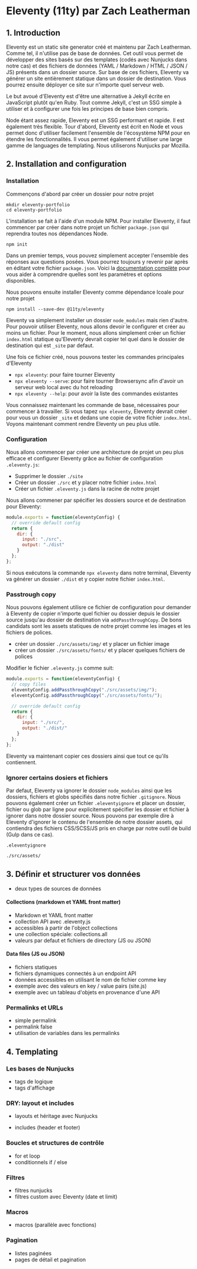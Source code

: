 # Eleventy (11ty) par Zach Leatherman

## 1. Introduction

Eleventy est un static site generator créé et maintenu par Zach Leatherman. Comme tel, il n'utilise pas de base de données. Cet outil vous permet de développer des sites basés sur des templates (codés avec Nunjucks dans notre cas) et des fichiers de données (YAML / Markdown / HTML / JSON / JS) présents dans un dossier source. Sur base de ces fichiers, Eleventy va générer un site entièrement statique dans un dossier de destination. Vous pourrez ensuite déployer ce site sur n'importe quel serveur web.

Le but avoué d'Eleventy est d'être une alternative à Jekyll écrite en JavaScript plutôt qu'en Ruby. Tout comme Jekyll, c'est un SSG simple à utiliser et à configurer une fois les principes de base bien compris.

Node étant assez rapide, Eleventy est un SSG performant et rapide. Il est également très flexible. Tour d'abord, Eleventy est écrit en Node et vous permet donc d'utiliser facilement l'ensemble de l'écosystème NPM pour en étendre les fonctionnalités. Il vous permet également d'utiliser une large gamme de languages de templating. Nous utiliserons Nunjucks par Mozilla.

## 2. Installation and configuration

### Installation

Commençons d'abord par créer un dossier pour notre projet

```text
mkdir eleventy-portfolio
cd eleventy-portfolio
```

L'installation se fait à l'aide d'un module NPM. Pour installer Eleventy, il faut commencer par créer dans notre projet un fichier `package.json` qui reprendra toutes nos dépendances Node.

```text
npm init
```

Dans un premier temps, vous pouvez simplement accepter l'ensemble des réponses aux questions posées. Vous pourrez toujours y revenir par après en éditant votre fichier `package.json`. Voici la [documentation complète](https://docs.npmjs.com/files/package.json) pour vous aider à comprendre quelles sont les paramètres et options disponibles.

Nous pouvons ensuite installer Eleventy comme dépendance lcoale pour notre projet

```text
npm install --save-dev @11ty/eleventy
```

Eleventy va simplement installer un dossier `node_modules` mais rien d'autre. Pour pouvoir utiliser Eleventy, nous allons devoir le configurer et créer au moins un fichier. Pour le moment, nous allons simplement créer un fichier `index.html` statique qu'Eleventy devrait copier tel quel dans le dossier de destination qui est `_site` par defaut.

Une fois ce fichier créé, nous pouvons tester les commandes principales d'Eleventy

- `npx eleventy`: pour faire tourner Eleventy
- `npx eleventy --serve`: pour faire tourner Browsersync afin d'avoir un serveur web local avec du hot reloading
- `npx eleventy --help`: pour avoir la liste des commandes existantes

Vous connaissez maintenant les commande de base, nécessaires pour commencer à travailler. Si vous tapez `npx eleventy`, Eleventy devrait créer pour vous un dossier `_site` et dedans une copie de votre fichier `index.html`. Voyons maintenant comment rendre Eleventy un peu plus utile.

### Configuration

Nous allons commencer par créer une architecture de projet un peu plus efficace et configurer Eleventy grâce au fichier de configuration `.eleventy.js`:

- Supprimer le dossier `./site`
- Créer un dossier `./src` et y placer notre fichier `index.html`
- Créer un fichier `.eleventy.js` dans la racine de notre projet

Nous allons commener par spécifier les dossiers source et de destination pour Eleventy:

```js
module.exports = function(eleventyConfig) {
  // override default config
  return {
    dir: {
      input: "./src",
      output: "./dist"
    }
  };
};
```

Si nous exécutons la commande `npx eleventy` dans notre terminal, Eleventy va générer un dossier `./dist` et y copier notre fichier `index.html`.

### Passtrough copy

Nous pouvons également utilisre ce fichier de configuration pour demander à Eleventy de copier n'importe quel fichier ou dossier depuis le dossier source jusqu'au dossier de destination via `addPassthroughCopy`. De bons candidats sont les assets statiques de notre projet comme les images et les fichiers de polices.

- créer un dossier `./src/assets/img/` et y placer un fichier image
- créer un dossier `./src/assets/fonts/` et y placer quelques fichiers de polices

Modifier le fichier `.eleventy.js` comme suit:

```js
module.exports = function(eleventyConfig) {
  // copy files
  eleventyConfig.addPassthroughCopy("./src/assets/img/");
  eleventyConfig.addPassthroughCopy("./src/assets/fonts/");

  // override default config
  return {
    dir: {
      input: "./src/",
      output: "./dist/"
    }
  };
};
```

Eleventy va maintenant copier ces dossiers ainsi que tout ce qu'ils contiennent.

### Ignorer certains dosiers et fichiers

Par defaut, Eleventy va ignorer le dossier `node_modules` ainsi que les dossiers, fichiers et globs spécifiés dans notre fichier `.gitignore`. Nous pouvons également créer un fichier `.eleventyignore` et placer un dossier, fichier ou glob par ligne pour explicitement spécifier les dossier et fichier à ignorer dans notre dossier source. Nous pouvons par exemple dire à Eleventy d'ignorer le contenu de l'ensemble de notre dossier assets, qui contiendra des fichiers CSS/SCSS/JS pris en charge par notre outil de build (Gulp dans ce cas).

`.eleventyignore`
```txt
./src/assets/
```

## 3. Définir et structurer vos données

- deux types de sources de données

#### Collections (markdown et YAML front matter)

- Markdown et YAML front matter
- collection API avec .eleventy.js
- accessibles à partir de l'object collections
- une collection spéciale: collections.all
- valeurs par defaut et fichiers de directory (JS ou JSON)

#### Data files (JS ou JSON)

- fichiers statiques
- fichiers dynamiques connectés à un endpoint API
- données accessibles en utilisant le nom de fichier comme key
- exemple avec des valeurs en key / value pairs (site.js)
- exemple avec un tableau d'objets en provenance d'une API

### Permalinks et URLs

- simple permalink
- permalink false
- utilisation de variables dans les permalinks

## 4. Templating

### Les bases de Nunjucks

- tags de logique
- tags d'affichage

### DRY: layout et includes

- layouts et héritage avec Nunjucks

- includes (header et footer)

### Boucles et structures de contrôle

- for et loop
- conditionnels if / else

### Filtres

- filtres nunjucks
- filtres custom avec Eleventy (date et limit)

### Macros

- macros (parallèle avec fonctions)

### Pagination

- listes paginées
- pages de détail et pagination
